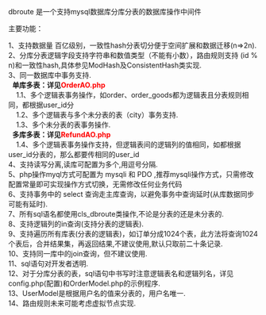 dbroute 是一个支持mysql数据库分库分表的数据库操作中间件

主要功能：

1、支持数据量 百亿级别，一致性hash分表切分便于空间扩展和数据迁移(n=>2n).<br>
2、分库分表逻辑字段支持字符串和数值类型（不能有小数），路由规则支持 (id % n)和一致性hash,具体参见ModHash及ConsistentHash类实现.<br>
3、同一数据库中事务支持.<br>
   &nbsp;&nbsp;<b>单库多表：详见<font color=red>OrderAO.php</font></b><br>
   &nbsp;&nbsp;&nbsp;&nbsp;1.1、多个逻辑表事务操作，如order、order_goods都为逻辑表且分表规则相同，都根据user_id分<br>
   &nbsp;&nbsp;&nbsp;&nbsp;1.2、多个逻辑表与多个未分表的表（city）事务支持.<br>
   &nbsp;&nbsp;&nbsp;&nbsp;1.3、多个未分表的表事务操作.<br>
   &nbsp;&nbsp;<b>多库多表：详见<font color=red>RefundAO.php</font></b><br>
   &nbsp;&nbsp;&nbsp;&nbsp;1.4、多个逻辑表事务操作支持，但逻辑表间的逻辑列的值相同，如都根据user_id分表的，那么都要传相同的user_id<br>
4、支持读写分离,读库可配置为多个,用逗号分隔.<br>
5、php操作myql方式可配置为 mysqli 和 PDO ,推荐mysqli操作方式，只需修改配置常量即可实现操作方式切换，无需修改任何业务代码<br>
6、支持事务中的 select 查询走主库查询，以避免事务中查询延时(从库数据同步可能有延时).<br>
7、所有sql语名都使用cls_dbroute类操作,不论是分表的还是未分表的.<br>
8、支持逻辑列的in查询(支持分表的逻辑表).<br>
9、支持遍历所有库表(分表的逻辑表)，如订单分成1024个表，此方法将查询1024个表后，合并结果集，再返回结果,不建议使用,默认只取前二十条记录.<br>
10、支持同一库中的join查询，但不建议使用.<br>
11、sql语句对开发者透明.<br>
12、对于分库分表的表，sql语句中书写时注意逻辑表名和逻辑列名，详见config.php(配置)和OrderModel.php的示例程序.<br>
13、UserModel是根据用户名的值来分表的，用户名唯一.<br>
14、路由规则未来可能考虑虚拟节点实现.<br>
